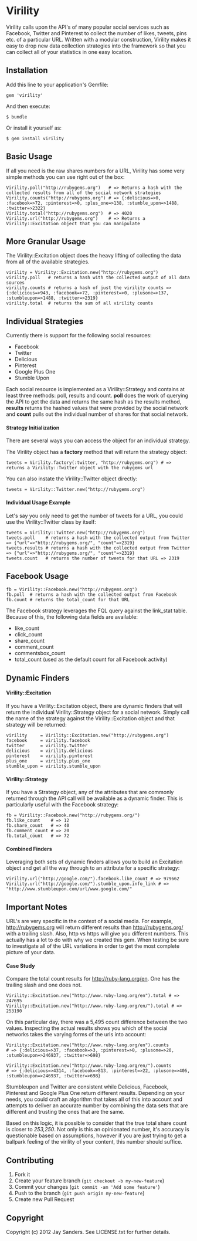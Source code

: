 # Virility

Virility calls upon the API's of many popular social services such as Facebook, Twitter and Pinterest to collect the number of likes, tweets, pins etc. of a particular URL.  Written with a modular construction, Virility makes it easy to drop new data collection strategies into the framework so that you can collect all of your statistics in one easy location.

## Installation

Add this line to your application's Gemfile:

    gem 'virility'

And then execute:

    $ bundle

Or install it yourself as:

    $ gem install virility

## Basic Usage

If all you need is the raw shares numbers for a URL, Virility has some very simple methods you can use right out of the box:

    Virility.poll("http://rubygems.org")   # => Returns a hash with the collected results from all of the social network strategies
    Virility.counts("http://rubygems.org") # => {:delicious=>0, :facebook=>72, :pinterest=>0, :plus_one=>138, :stumble_upon=>1488, :twitter=>2322}
    Virility.total("http://rubygems.org")  # => 4020
    Virility.url("http://rubygems.org")    # => Returns a Virility::Excitation object that you can manipulate

## More Granular Usage

The Virility::Excitation object does the heavy lifting of collecting the data from all of the available strategies.

    virility = Virility::Excitation.new("http://rubygems.org")
    virility.poll   # returns a hash with the collected output of all data sources
    virility.counts # returns a hash of just the virility counts => {:delicious=>943, :facebook=>72, :pinterest=>0, :plusone=>137, :stumbleupon=>1488, :twitter=>2319}
    virility.total  # returns the sum of all virility counts

## Individual Strategies

Currently there is support for the following social resources:
* Facebook
* Twitter
* Delicious
* Pinterest
* Google Plus One
* Stumble Upon

Each social resource is implemented as a Virility::Strategy and contains at least three methods: poll, results and count.  __poll__ does the work of querying the API to get the data and returns the same hash as the results method, __results__ returns the hashed values that were provided by the social network and __count__ pulls out the individual number of shares for that social network.

#### Strategy Initialization

There are several ways you can access the object for an individual strategy.

The Virility object has a __factory__ method that will return the strategy object:

    tweets = Virility.factory(:twitter, "http://rubygems.org") # => returns a Virility::Twitter object with the rubygems url

You can also instate the Virility::Twitter object directly:

    tweets = Virility::Twitter.new("http://rubygems.org")

#### Individual Usage Example

Let's say you only need to get the number of tweets for a URL, you could use the Virility::Twitter class by itself:

    tweets = Virility::Twitter.new("http://rubygems.org")
    tweets.poll    # returns a hash with the collected output from Twitter => {"url"=>"http://rubygems.org/", "count"=>2319}
    tweets.results # returns a hash with the collected output from Twitter => {"url"=>"http://rubygems.org/", "count"=>2319}
    tweets.count   # returns the number of tweets for that URL => 2319

## Facebook Usage

    fb = Virility::Facebook.new("http://rubygems.org")
    fb.poll  # returns a hash with the collected output from Facebook
    fb.count # returns the total_count for that URL

The Facebook strategy leverages the FQL query against the link_stat table. Because of this, the following data fields are available:
* like_count
* click_count
* share_count
* comment_count
* commentsbox_count
* total_count (used as the default count for all Facebook activity)

## Dynamic Finders

#### Virility::Excitation

If you have a Virility::Excitation object, there are dynamic finders that will return the individual Virility::Strategy object for a social network. Simply call the name of the strategy against the Virility::Excitation object and that strategy will be returned:

    virility     = Virility::Excitation.new("http://rubygems.org")
    facebook     = virility.facebook
    twitter      = virility.twitter
    delicious    = virility.delicious
    pinterest    = virility.pinterest
    plus_one     = virility.plus_one
    stumble_upon = virility.stumble_upon

#### Virility::Strategy

If you have a Strategy object, any of the attributes that are commonly returned through the API call will be available as a dynamic finder.  This is particularly useful with the Facebook strategy:

    fb = Virility::Facebook.new("http://rubygems.org/")
    fb.like_count    # => 12
    fb.share_count   # => 40
    fb.comment_count # => 20
    fb.total_count   # => 72

#### Combined Finders

Leveraging both sets of dynamic finders allows you to build an Excitation object and get all the way through to an attribute for a specific strategy:

    Virility.url("http://google.com/").facebook.like_count # => 979662
    Virility.url("http://google.com/").stumble_upon.info_link # => "http://www.stumbleupon.com/url/www.google.com/"

## Important Notes

URL's are very specific in the context of a social media.  For example, http://rubygems.org will return different results than http://rubygems.org/ with a trailing slash.  Also, http vs https will give you different numbers. This actually has a lot to do with why we created this gem.  When testing be sure to investigate all of the URL variations in order to get the most complete picture of your data.

#### Case Study

Compare the total count results for http://ruby-lang.org/en. One has the trailing slash and one does not.

    Virility::Excitation.new("http://www.ruby-lang.org/en").total # => 247695
    Virility::Excitation.new("http://www.ruby-lang.org/en/").total # => 253190

On this particular day, there was a 5,495 count difference between the two values. Inspecting the actual results shows you which of the social networks takes the varying forms of the urls into account:

    Virility::Excitation.new("http://www.ruby-lang.org/en").counts
    # => {:delicious=>37, :facebook=>3, :pinterest=>0, :plusone=>20, :stumbleupon=>246937, :twitter=>698}

    Virility::Excitation.new("http://www.ruby-lang.org/en/").counts
    # => {:delicious=>4314, :facebook=>813, :pinterest=>22, :plusone=>406, :stumbleupon=>246937, :twitter=>698}

Stumbleupon and Twitter are consistent while Delicious, Facebook, Pinterest and Google Plus One return different results. Depending on your needs, you could craft an algorithm that takes all of this into account and attempts to deliver an accurate number by combining the data sets that are different and trusting the ones that are the same.

Based on this logic, it is possible to consider that the true total share count is closer to _253,250_. Not only is this an opinionated number, it's accuracy is questionable based on assumptions, however if you are just trying to get a ballpark feeling of the virility of your content, this number should suffice.

## Contributing

1. Fork it
2. Create your feature branch (`git checkout -b my-new-feature`)
3. Commit your changes (`git commit -am 'Add some feature'`)
4. Push to the branch (`git push origin my-new-feature`)
5. Create new Pull Request

## Copyright

Copyright (c) 2012 Jay Sanders. See LICENSE.txt for
further details.